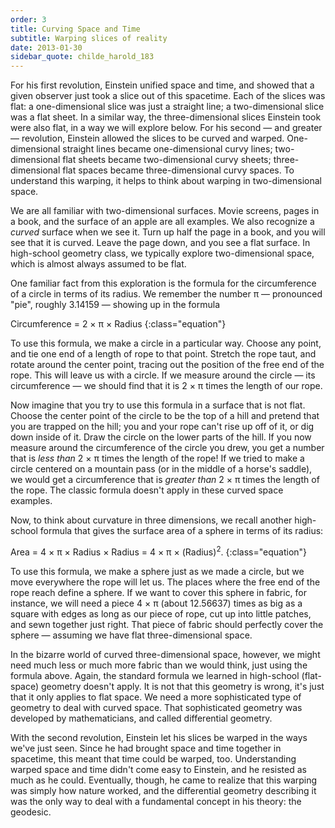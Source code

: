 ```yaml
---
order: 3
title: Curving Space and Time
subtitle: Warping slices of reality
date: 2013-01-30
sidebar_quote: childe_harold_183
---
```


For his first revolution, Einstein unified space and time, and showed that a given observer just
took a slice out of this spacetime. Each of the slices was flat: a one-dimensional slice was just a
straight line; a two-dimensional slice was a flat sheet. In a similar way, the three-dimensional
slices Einstein took were also flat, in a way we will explore below. For his second — and greater —
revolution, Einstein allowed the slices to be curved and warped. One-dimensional straight lines
became one-dimensional curvy lines; two-dimensional flat sheets became two-dimensional curvy sheets;
three-dimensional flat spaces became three-dimensional curvy spaces. To understand this warping, it
helps to think about warping in two-dimensional space.

We are all familiar with two-dimensional surfaces. Movie screens, pages in a book, and the surface
of an apple are all examples. We also recognize a _curved_ surface when we see it. Turn up half the
page in a book, and you will see that it is curved. Leave the page down, and you see a flat
surface. In high-school geometry class, we typically explore two-dimensional space, which is almost
always assumed to be flat.

One familiar fact from this exploration is the formula for the circumference of a circle in terms of
its radius. We remember the number π — pronounced "pie", roughly 3.14159 — showing up in the formula

Circumference = 2 × π × Radius
{:class="equation"}

To use this formula, we make a circle in a particular way. Choose any point, and tie one end of a
length of rope to that point. Stretch the rope taut, and rotate around the center point, tracing out
the position of the free end of the rope. This will leave us with a circle. If we measure around the
circle — its circumference — we should find that it is 2 × π times the length of our rope.

Now imagine that you try to use this formula in a surface that is not flat. Choose the center point
of the circle to be the top of a hill and pretend that you are trapped on the hill; you and your
rope can't rise up off of it, or dig down inside of it. Draw the circle on the lower parts of the
hill. If you now measure around the circumference of the circle you drew, you get a number that is
_less than_ 2 × π times the length of the rope! If we tried to make a circle centered on a mountain
pass (or in the middle of a horse's saddle), we would get a circumference that is _greater than_ 2 ×
π times the length of the rope. The classic formula doesn't apply in these curved space examples.

Now, to think about curvature in three dimensions, we recall another high-school formula that gives
the surface area of a sphere in terms of its radius:

Area = 4 × π × Radius × Radius = 4 × π × (Radius)<sup>2</sup>.
{:class="equation"}

To use this formula, we make a sphere just as we made a circle, but we move everywhere the rope will
let us. The places where the free end of the rope reach define a sphere. If we want to cover this
sphere in fabric, for instance, we will need a piece 4 × π (about 12.56637) times as big as a square
with edges as long as our piece of rope, cut up into little patches, and sewn together just
right. That piece of fabric should perfectly cover the sphere — assuming we have flat
three-dimensional space.

In the bizarre world of curved three-dimensional space, however, we might need much less or much
more fabric than we would think, just using the formula above. Again, the standard formula we
learned in high-school (flat-space) geometry doesn't apply. It is not that this geometry is wrong,
it's just that it only applies to flat space. We need a more sophisticated type of geometry to deal
with curved space. That sophisticated geometry was developed by mathematicians, and called
differential geometry.

With the second revolution, Einstein let his slices be warped in the ways we've just seen. Since he
had brought space and time together in spacetime, this meant that time could be warped,
too. Understanding warped space and time didn't come easy to Einstein, and he resisted as much as he
could. Eventually, though, he came to realize that this warping was simply how nature worked, and
the differential geometry describing it was the only way to deal with a fundamental concept in his
theory: the geodesic.
